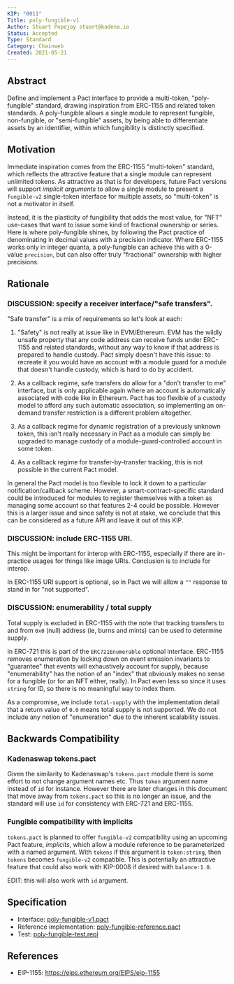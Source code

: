```yaml
---
KIP: "0011"
Title: poly-fungible-v1
Author: Stuart Popejoy stuart@kadena.io
Status: Accepted
Type: Standard
Category: Chainweb
Created: 2021-05-21
---
```


## Abstract

Define and implement a Pact interface to provide a multi-token, "poly-fungible" standard, drawing inspiration
from ERC-1155 and related token standards. A poly-fungible allows a single module to represent fungible,
non-fungible, or "semi-fungible" assets, by being able to differentiate assets by an identifier,
within which fungibility is distinctly specified.


## Motivation

Immediate inspiration comes from the ERC-1155 "multi-token" standard, which reflects the attractive feature
that a single module can represent
unlimited tokens. As attractive as that is for developers, future Pact versions will support _implicit
arguments_ to allow a single module to present a `fungible-v2` single-token interface for multiple
assets, so "multi-token" is not a motivator in itself.

Instead, it is the plasticity of fungibility that adds the most value, for "NFT" use-cases that want
to issue some kind of fractional ownership or series. Here is where poly-fungible shines, by following
the Pact practice of denominating in decimal values with a precision indicator. Where ERC-1155 works only
in integer quanta, a poly-fungible can achieve this with a 0-value `precision`, but can also offer
truly "fractional" ownership with higher precisions.

## Rationale

### DISCUSSION: specify a receiver interface/"safe transfers".

"Safe transfer" is a mix of requirements so let's look at each:

1. "Safety" is not really at issue like in EVM/Ethereum. EVM has the wildly unsafe property
that any code address can receive funds under ERC-1155 and related standards, without any way to
know if that address is prepared to handle custody. Pact simply doesn't have this issue: to recreate
it you would have an account with a module guard for a module that doesn't handle custody, which
is hard to do by accident.

2. As a callback regime, safe transfers do allow for a "don't transfer to me" interface, but is only
applicable again where an account is automatically associated with code like in Ethereum. Pact has
too flexible of a custody model to afford any such automatic association, so implementing an on-demand
transfer restriction is a different problem altogether.

3. As a callback regime for dynamic registration of a previously unknown token, this isn't really necessary
in Pact as a module can simply be upgraded to manage custody of a module-guard-controlled account in
some token.

4. As a callback regime for transfer-by-transfer tracking, this is not possible in the current Pact model.

In general the Pact model is too flexible to lock it down to a particular notification/callback scheme.
However, a smart-contract-specific standard could be introduced for modules to register themselves with
a token as managing some account so that features 2-4 could be possible. However this is a larger
issue and since safety is not at stake, we conclude that this can be considered as a future API
and leave it out of this KIP.

### DISCUSSION: include ERC-1155 URI.

This might be important for interop with ERC-1155, especially if there are in-practice usages for
things like image URIs. Conclusion is to include for interop.

In ERC-1155 URI support is optional, so in Pact we will allow a `""` response to stand in for "not supported".

### DISCUSSION: enumerability / total supply

Total supply is excluded in ERC-1155 with the note that tracking transfers to and from `0x0` (null) address
(ie, burns and mints) can be used to determine supply.

In ERC-721 this is part of the `ERC721Enumerable` optional interface. ERC-1155 removes enumeration by
locking down on event emission invariants to "guarantee" that events will exhaustively account for supply,
because "enumerability" has the notion of an "index" that obviously makes no sense for a fungible
(or for an NFT either, really). In Pact even less so since it uses `string` for ID, so there is no
meaningful way to index them.

As a compromise, we include `total-supply` with the implementation detail that
a return value of `0.0` means total supply is not supported. We do not include any notion of
"enumeration" due to the inherent scalability issues.

## Backwards Compatibility

### Kadenaswap tokens.pact

Given the similarity to Kadenaswap's `tokens.pact` module there is some effort to not change argument
names etc. Thus `token` argument name instead of `id` for instance. However there are later changes in this document
that move away from `tokens.pact` so this is no longer an issue, and the standard will use `id` for consistency
with ERC-721 and ERC-1155.

### Fungible compatibility with implicits

`tokens.pact` is planned to offer `fungible-v2` compatibility using an upcoming Pact feature, _implicits_,
which allow a module reference to be parameterized with a named argument. With `tokens` if this argument
is `token:string`, then `tokens` becomes `fungible-v2` compatible. This is potentially an attractive feature
that could also work with KIP-0008 if desired with `balance:1.0`.

EDIT: this will also work with `id` argument.



## Specification

- Interface: [poly-fungible-v1.pact](poly-fungible-v1.pact)
- Reference implementation: [poly-fungible-reference.pact](poly-fungible-reference.pact)
- Test: [poly-fungible-test.repl](poly-fungible-test.repl)

## References
* EIP-1155: <https://eips.ethereum.org/EIPS/eip-1155>
